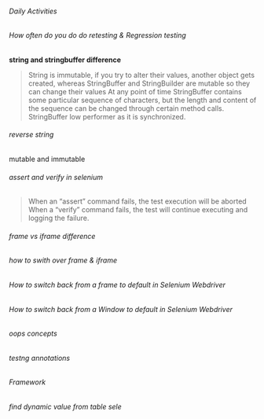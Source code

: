 ###### Daily Activities
###### How often do you do do retesting & Regression testing
<b>string and stringbuffer difference</b>
> String is immutable, if you try to alter their values, another object gets created, 
whereas StringBuffer and StringBuilder are mutable so they can change their values
> At any point of time StringBuffer contains some particular sequence of characters, but the length and content of the sequence can be changed through certain method calls.
> StringBuffer low performer as it is synchronized.






###### reverse string
mutable and immutable
###### assert and verify in selenium
> When an “assert” command fails, the test execution will be aborted
> When a “verify” command fails, the test will continue executing and logging the failure.


###### frame vs iframe difference
###### how to swith over frame & iframe
###### How to switch back from a frame to default in Selenium Webdriver
###### How to switch back from a Window to default in Selenium Webdriver
###### oops concepts
###### testng annotations
###### Framework
###### find dynamic value from table sele









